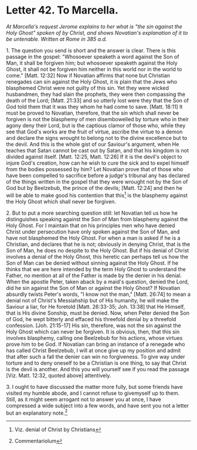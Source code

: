 <h1>Letter 42. To Marcella.</h1>

<p><i>At Marcella's request Jerome explains to her what is "the sin against the Holy Ghost" spoken of by Christ, and shows Novatian's explanation of it to be untenable. Written at Rome in 385 a.d.</i></p>

1\. The question you send is short and the answer is clear. There is this passage in the gospel: "Whosoever speaketh a word against the Son of Man, it shall be forgiven him; but whosoever speaketh against the Holy Ghost, it shall not be forgiven him neither in this world nor in the world to come." [Matt. 12:32] Now if Novatian affirms that none but Christian renegades can sin against the Holy Ghost, it is plain that the Jews who blasphemed Christ were not guilty of this sin. Yet they were wicked husbandmen, they had slain the prophets, they were then compassing the death of the Lord; [Matt. 21:33] and so utterly lost were they that the Son of God told them that it was they whom he had come to save. [Matt. 18:11] It must be proved to Novatian, therefore, that the sin which shall never be forgiven is not the blasphemy of men disembowelled by torture who in their agony deny their Lord, but is the captious clamor of those who, while they see that God's works are the fruit of virtue, ascribe the virtue to a demon and declare the signs wrought to belong not to the divine excellence but to the devil. And this is the whole gist of our Saviour's argument, when He teaches that Satan cannot be cast out by Satan, and that his kingdom is not divided against itself. [Matt. 12:25, Matt. 12:26] If it is the devil's object to injure God's creation, how can he wish to cure the sick and to expel himself from the bodies possessed by him? Let Novatian prove that of those who have been compelled to sacrifice before a judge's tribunal any has declared of the things written in the gospel that they were wrought not by the Son of God but by Beelzebub, the prince of the devils; [Matt. 12:24] and then he will be able to make good his contention that this[^P1328_291548] is the blasphemy against the Holy Ghost which shall never be forgiven.

2\. But to put a more searching question still: let Novatian tell us how he distinguishes speaking against the Son of Man from blasphemy against the Holy Ghost. For I maintain that on his principles men who have denied Christ under persecution have only spoken against the Son of Man, and have not blasphemed the Holy Ghost. For when a man is asked if he is a Christian, and declares that he is not; obviously in denying Christ, that is the Son of Man, he does no despite to the Holy Ghost. But if his denial of Christ involves a denial of the Holy Ghost, this heretic can perhaps tell us how the Son of Man can be denied without sinning against the Holy Ghost. If he thinks that we are here intended by the term Holy Ghost to understand the Father, no mention at all of the Father is made by the denier in his denial. When the apostle Peter, taken aback by a maid's question, denied the Lord, did he sin against the Son of Man or against the Holy Ghost? If Novatian absurdly twists Peter's words, "I know not the man," [Matt. 26:74] to mean a denial not of Christ's Messiahship but of His humanity, he will make the Saviour a liar, for He foretold [Matt. 26:33-35; Joh. 13:38] that He Himself, that is His divine Sonship, must be denied. Now, when Peter denied the Son of God, he wept bitterly and effaced his threefold denial by a threefold confession. [Joh. 21:15-17] His sin, therefore, was not the sin against the Holy Ghost which can never be forgiven. It is obvious, then, that this sin involves blasphemy, calling one Beelzebub for his actions, whose virtues prove him to be God. If Novatian can bring an instance of a renegade who has called Christ Beelzebub, I will at once give up my position and admit that after such a fall the denier can win no forgiveness. To give way under torture and to deny oneself to be a Christian is one thing, to say that Christ is the devil is another. And this you will yourself see if you read the passage [Viz. Matt. 12:32, quoted above] attentively.

3\. I ought to have discussed the matter more fully, but some friends have visited my humble abode, and I cannot refuse to givemyself up to them. Still, as it might seem arrogant not to answer you at once, I have compressed a wide subject into a few words, and have sent you not a letter but an explanatory note.[^P1335_294004]

[^P1328_291548]:
	Viz. denial of Christ by Christians

[^P1335_294004]:
	Commentariolum